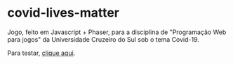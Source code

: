 # covid-lives-matter
Jogo, feito em Javascript + Phaser, para a disciplina de "Programação Web para jogos" da Universidade Cruzeiro do Sul sob o tema Covid-19.

Para testar, [clique aqui](https://ussaohelcim.github.io/covid-lives-matter/).